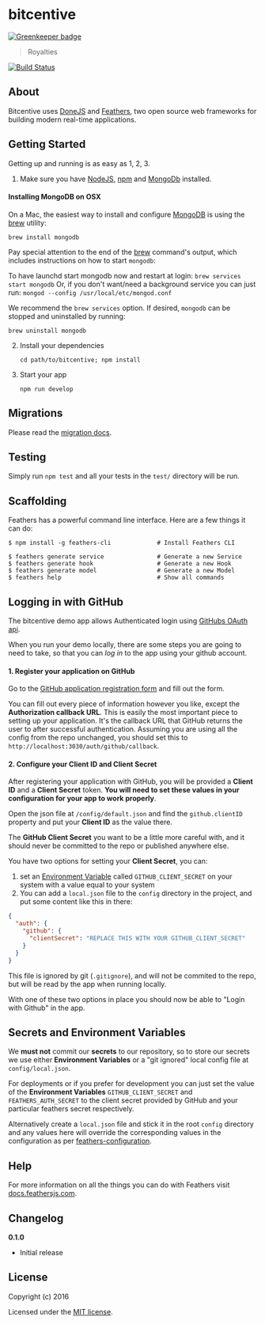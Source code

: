 # bitcentive

[![Greenkeeper badge](https://badges.greenkeeper.io/donejs/bitcentive.svg)](https://greenkeeper.io/)

> Royalties

[![Build Status](https://travis-ci.org/donejs/bitcentive.svg?branch=staging)](https://travis-ci.org/donejs/bitcentive)

## About

Bitcentive uses [DoneJS](http://donejs.com) and  [Feathers](http://feathersjs.com), two open source web frameworks for building modern real-time applications.

## Getting Started

Getting up and running is as easy as 1, 2, 3.

1. Make sure you have [NodeJS](https://nodejs.org/), [npm](https://www.npmjs.com/) and [MongoDb](https://www.mongodb.com/) installed.

#### Installing MongoDB on OSX

On a Mac, the easiest way to install and configure [MongoDB](https://www.mongodb.com/)
is using the [brew](https://brew.sh/) utility:

```
brew install mongodb
```

Pay special attention to the end of the [brew](https://brew.sh/) command's
output, which includes instructions on how to start `mongodb`:

To have launchd start mongodb now and restart at login:
  ```brew services start mongodb```
Or, if you don't want/need a background service you can just run:
  ```mongod --config /usr/local/etc/mongod.conf```

We recommend the `brew services` option. If desired, `mongodb` can be
stopped and uninstalled by running:

```
brew uninstall mongodb
```


2. Install your dependencies

    ```
    cd path/to/bitcentive; npm install
    ```     

3. Start your app

    ```
    npm run develop
    ```

## Migrations

Please read the [migration docs](./migrations/README.md).

## Testing

Simply run `npm test` and all your tests in the `test/` directory will be run.

## Scaffolding

Feathers has a powerful command line interface. Here are a few things it can do:

```
$ npm install -g feathers-cli             # Install Feathers CLI

$ feathers generate service               # Generate a new Service
$ feathers generate hook                  # Generate a new Hook
$ feathers generate model                 # Generate a new Model
$ feathers help                           # Show all commands
```

## Logging in with GitHub

The bitcentive demo app allows Authenticated login using [GitHubs OAuth api](https://developer.github.com/v3/oauth/).

When you run your demo locally, there are some steps you are going to need to take, so that you can *log in* to the app using your github account.

#### 1. Register your application on GitHub
Go to the [GitHub application registration form](https://github.com/settings/applications/new) and fill out the form.

You can fill out every piece of information however you like, except the **Authorization callback URL**. This is easily the most important piece to setting up your application. It's the callback URL that GitHub returns the user to after successful authentication. Assuming you are using all the config from the repo unchanged, you should set this to `http://localhost:3030/auth/github/callback`.

#### 2. Configure your Client ID and Client Secret
After registering your application with GitHub, you will be provided a **Client ID** and a **Client Secret** token. **You will need to set these values in your configuration for your app to work properly**.

Open the json file at `/config/default.json` and find the `github.clientID` property and put your **Client ID** as the value there.

The **GitHub Client Secret** you want to be a little more careful with, and it should never be committed to the repo or published anywhere else.

You have two options for setting your **Client Secret**, you can:

1. set an [Environment Variable](https://en.wikipedia.org/wiki/Environment_variable) called `GITHUB_CLIENT_SECRET` on your system with a value equal to your system
2. You can add a `local.json` file to the `config` directory in the project, and put some content like this in there:

```json
{
  "auth": {
    "github": {
      "clientSecret": "REPLACE THIS WITH YOUR GITHUB_CLIENT_SECRET"
    }
  }
}
```
This file is ignored by git (`.gitignore`), and will not be commited to the repo, but will be read by the app when running locally.

With one of these two options in place you should now be able to "Login with Github" in the app.


## Secrets and Environment Variables

We **must not** commit our **secrets** to our repository, so to store our secrets we use either **Environment Variables** or a "git ignored" local config file at `config/local.json`.

For deployments or if you prefer for development you can just set the value of the **Environment Variables** `GITHUB_CLIENT_SECRET` and `FEATHERS_AUTH_SECRET` to the client secret provided by GitHub and your particular feathers secret respectively.

Alternatively create a `local.json` file and stick it in the root `config` directory and any values here will override the corresponding values in the configuration as per [feathers-configuration](https://github.com/feathersjs/feathers-configuration).

## Help

For more information on all the things you can do with Feathers visit [docs.feathersjs.com](http://docs.feathersjs.com).

## Changelog

__0.1.0__

- Initial release

## License

Copyright (c) 2016

Licensed under the [MIT license](LICENSE).
